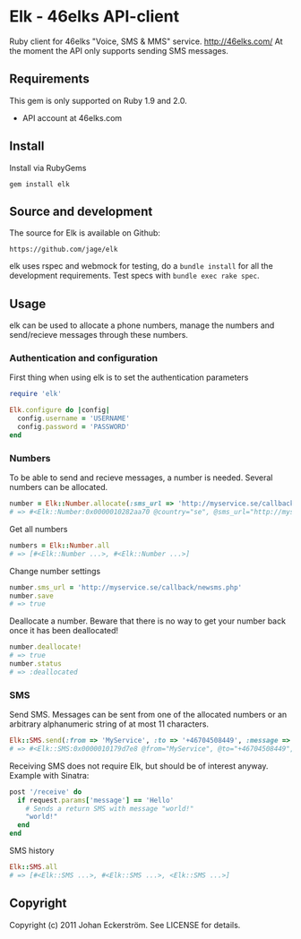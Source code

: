 # Elk - 46elks API-client

Ruby client for 46elks "Voice, SMS & MMS" service. http://46elks.com/
At the moment the API only supports sending SMS messages.

## Requirements

This gem is only supported on Ruby 1.9 and 2.0.

* API account at 46elks.com

## Install

Install via RubyGems

    gem install elk

## Source and development

The source for Elk is available on Github:

    https://github.com/jage/elk

elk uses rspec and webmock for testing, do a `bundle install` for all the development requirements. Test specs with  `bundle exec rake spec`.

## Usage

elk can be used to allocate a phone numbers, manage the numbers and send/recieve messages through these numbers.

### Authentication and configuration

First thing when using elk is to set the authentication parameters

```Ruby
require 'elk'

Elk.configure do |config|
  config.username = 'USERNAME'
  config.password = 'PASSWORD'
end
```

### Numbers

To be able to send and recieve messages, a number is needed. Several numbers can be allocated.

```Ruby
number = Elk::Number.allocate(:sms_url => 'http://myservice.se/callback/newsms.php', :country => 'se')
# => #<Elk::Number:0x0000010282aa70 @country="se", @sms_url="http://myservice.se/callback/newsms.php", @status="yes", @number_id="n03e7db70cc06c1ff85e09a2b3f86dd62", @number="+46766861034", @capabilities=[:sms], @loaded_at=2011-07-17 15:23:55 +0200>
```

Get all numbers

```Ruby
numbers = Elk::Number.all
# => [#<Elk::Number ...>, #<Elk::Number ...>]
```

Change number settings

```Ruby
number.sms_url = 'http://myservice.se/callback/newsms.php'
number.save
# => true
```

Deallocate a number.
Beware that there is no way to get your number back once it has been deallocated!

```Ruby
number.deallocate!
# => true
number.status
# => :deallocated
```

### SMS

Send SMS. Messages can be sent from one of the allocated numbers or an arbitrary alphanumeric string of at most 11 characters.

```Ruby
Elk::SMS.send(:from => 'MyService', :to => '+46704508449', :message => 'Your order #171 has now been sent!')
# => #<Elk::SMS:0x0000010179d7e8 @from="MyService", @to="+46704508449", @message="Your order #171 has now been sent!", @message_id="sdc39a7926d37159b6985283e32f43251", @created_at=2011-07-17 16:21:13 +0200, @loaded_at=2011-07-17 16:21:13 +0200>
```

Receiving SMS does not require Elk, but should be of interest anyway.
Example with Sinatra:

```Ruby
post '/receive' do
  if request.params['message'] == 'Hello'
    # Sends a return SMS with message "world!"
    "world!"
  end
end
```

SMS history

```Ruby
Elk::SMS.all
# => [#<Elk::SMS ...>, #<Elk::SMS ...>, <Elk::SMS ...>]
```

## Copyright

Copyright (c) 2011 Johan Eckerström. See LICENSE for details.
